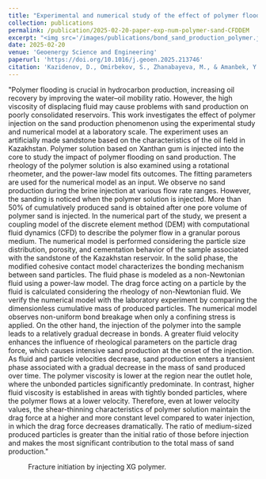 ```yaml
---
title: "Experimental and numerical study of the effect of polymer flooding on sand production in poorly consolidated porous media"
collection: publications
permalink: /publication/2025-02-20-paper-exp-num-polymer-sand-CFDDEM
excerpt: "<img src='/images/publications/bond_sand_production_polymer.jpg' style='float:left;width:293px;height:120px;'>"
date: 2025-02-20
venue: 'Geoenergy Science and Engineering'
paperurl: 'https://doi.org/10.1016/j.geoen.2025.213746'
citation: 'Kazidenov, D., Omirbekov, S., Zhanabayeva, M., & Amanbek, Y. (2025). Experimental and numerical study of the effect of polymer flooding on sand production in poorly consolidated porous media. Geoenergy Science and Engineering, 213746.'
---
```


"Polymer flooding is crucial in hydrocarbon production, increasing oil recovery by improving the water–oil mobility ratio. However, the high viscosity of displacing fluid may cause 
problems with sand production on poorly consolidated reservoirs. This work investigates the effect of polymer injection on the sand production phenomenon using the experimental study 
and numerical model at a laboratory scale.
The experiment uses an artificially made sandstone based on the characteristics of the oil field in Kazakhstan. Polymer solution based on Xanthan gum is injected into the core to study 
the impact of polymer flooding on sand production. The rheology of the polymer solution is also examined using a rotational rheometer, and the power-law model fits outcomes. The fitting
 parameters are used for the numerical model as an input. We observe no sand production during the brine injection at various flow rate ranges. However, the sanding is noticed when the 
 polymer solution is injected. More than 50% of cumulatively produced sand is obtained after one pore volume of polymer sand is injected.
In the numerical part of the study, we present a coupling model of the discrete element method (DEM) with computational fluid dynamics (CFD) to describe the polymer flow in a granular 
porous medium. The numerical model is performed considering the particle size distribution, porosity, and cementation behavior of the sample associated with the sandstone of the Kazakhstan 
reservoir. In the solid phase, the modified cohesive contact model characterizes the bonding mechanism between sand particles. The fluid phase is modeled as a non-Newtonian fluid using a 
power-law model. The drag force acting on a particle by the fluid is calculated considering the rheology of non-Newtonian fluid. We verify the numerical model with the laboratory experiment
 by comparing the dimensionless cumulative mass of produced particles. The numerical model observes non-uniform bond breakage when only a confining stress is applied. On the other hand, the 
 injection of the polymer into the sample leads to a relatively gradual decrease in bonds. A greater fluid velocity enhances the influence of rheological parameters on the particle drag force,
 which causes intensive sand production at the onset of the injection. As fluid and particle velocities decrease, sand production enters a transient phase associated with a gradual decrease in 
 the mass of sand produced over time. The polymer viscosity is lower at the region near the outlet hole, where the unbonded particles significantly predominate. In contrast, higher fluid viscosity
 is established in areas with tightly bonded particles, where the polymer flows at a lower velocity. Therefore, even at lower velocity values, the shear-thinning characteristics of polymer solution 
 maintain the drag force at a higher and more constant level compared to water injection, in which the drag force decreases dramatically. The ratio of medium-sized produced particles is greater than 
 the initial ratio of those before injection and makes the most significant contribution to the total mass of sand production."
 
 
 <figure>
  <p align="center">
  <div class="image_resize">
  <img src="/images/animations/Sand_production_polymer.gif"  alt="">
  <figcaption> Fracture initiation by injecting XG polymer.</figcaption>
  </div>
  </p>
</figure>

